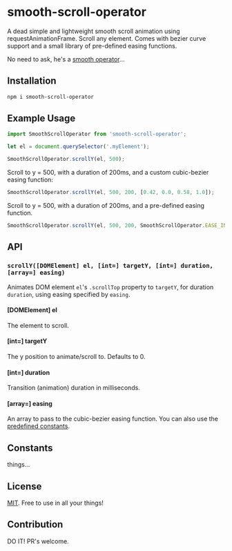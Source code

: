 # smooth-scroll-operator
A dead simple and lightweight smooth scroll animation using requestAnimationFrame. Scroll any element. Comes with bezier curve support and a small library of pre-defined easing functions.

No need to ask, he's a [smooth operator](https://www.youtube.com/watch?v=4TYv2PhG89A)...

## Installation

```bash
npm i smooth-scroll-operator
```

## Example Usage

```javascript
import SmoothScrollOperator from 'smooth-scroll-operator';

let el = document.querySelector('.myElement');

SmoothScrollOperator.scrollY(el, 500);
```

Scroll to y = 500, with a duration of 200ms, and a custom cubic-bezier easing function:

```javascript
SmoothScrollOperator.scrollY(el, 500, 200, [0.42, 0.0, 0.58, 1.0]);
```

Scroll to y = 500, with a duration of 200ms, and a pre-defined easing function.

```javascript
SmoothScrollOperator.scrollY(el, 500, 200, SmoothScrollOperator.EASE_IN_OUT);
```

## API

### `scrollY([DOMElement] el, [int=] targetY, [int=] duration, [array=] easing)`

Animates DOM element `el`'s `.scrollTop` property to `targetY`, for duration `duration`, using easing specified by `easing`.

#### [DOMElement] el

The element to scroll.

#### [int=] targetY

The y position to animate/scroll to. Defaults to 0.

#### [int=] duration

Transition (animation) duration in milliseconds.

#### [array=] easing

An array to pass to the cubic-bezier easing function. You can also use the [predefined constants](#Contants).

## Constants

things...



## License

[MIT](https://github.com/mhweiner/mr-router/blob/master/LICENSE). Free to use in all your things!

## Contribution

DO IT! PR's welcome.
